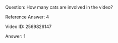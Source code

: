 Question: How many cats are involved in the video?

Reference Answer: 4

Video ID: 2569826147

Answer: 1

